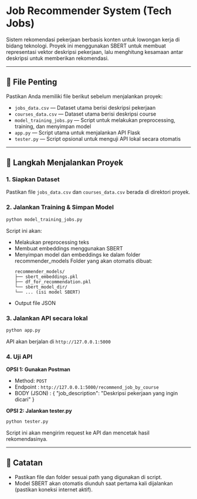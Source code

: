# Job Recommender System (Tech Jobs)

Sistem rekomendasi pekerjaan berbasis konten untuk lowongan kerja di bidang teknologi. Proyek ini menggunakan SBERT untuk membuat representasi vektor deskripsi pekerjaan, lalu menghitung kesamaan antar deskripsi untuk memberikan rekomendasi.

---

## 📁 File Penting

Pastikan Anda memiliki file berikut sebelum menjalankan proyek:

- `jobs_data.csv` — Dataset utama berisi deskripsi pekerjaan
- `courses_data.csv` — Dataset utama berisi deskripsi course
- `model_training_jobs.py` — Script untuk melakukan preprocessing, training, dan menyimpan model
- `app.py` — Script utama untuk menjalankan API Flask
- `tester.py` — Script opsional untuk menguji API lokal secara otomatis

---

## 🚀 Langkah Menjalankan Proyek

### 1. Siapkan Dataset

Pastikan file `jobs_data.csv` dan `courses_data.csv` berada di direktori proyek.

### 2. Jalankan Training & Simpan Model

```bash
python model_training_jobs.py
```

Script ini akan:

- Melakukan preprocessing teks
- Membuat embeddings menggunakan SBERT
- Menyimpan model dan embeddings ke dalam folder recommender_models
  Folder yang akan otomatis dibuat:
  ```text
  recommender_models/
  ├── sbert_embeddings.pkl
  ├── df_for_recommendation.pkl
  └── sbert_model_dir/
  └── ... (isi model SBERT)
  ```
- Output file JSON

### 3. Jalankan API secara lokal

```bash
python app.py
```

API akan berjalan di `http://127.0.0.1:5000`

### 4. Uji API

**OPSI 1: Gunakan Postman**

- Method: `POST`
- Endpoint : `http://127.0.0.1:5000/recommend_job_by_course`
- BODY (JSON) :
  {
  "job_description": "Deskripsi pekerjaan yang ingin dicari"
  }

**OPSI 2: Jalankan tester.py**

```bash
python tester.py
```

Script ini akan mengirim request ke API dan mencetak hasil rekomendasinya.

---

## 📌 Catatan

- Pastikan file dan folder sesuai path yang digunakan di script.
- Model SBERT akan otomatis diunduh saat pertama kali dijalankan (pastikan koneksi internet aktif).
